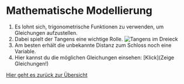 # Mathematische Modellierung

1. Es lohnt sich, trigonometrische Funktionen zu verwenden, um Gleichungen aufzustellen.
2. Dabei spielt der Tangens eine wichtige Rolle.
![Tangens im Dreieck](https://www.matheretter.de/img/wiki/dreieck-tangens.png)
3. Am besten erhält die unbekannte Distanz zum Schloss noch eine Variable.
4. Hier kannst du die möglichen Gleichungen einsehen: [Klick](Zeige Gleichungen!)

[Hier geht es zurück zur Übersicht](hilfe.md)
